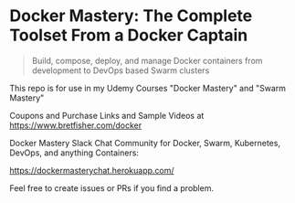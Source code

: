# Docker Mastery: The Complete Toolset From a Docker Captain

> Build, compose, deploy, and manage Docker containers from development to DevOps based Swarm clusters

This repo is for use in my Udemy Courses "Docker Mastery" and "Swarm Mastery"

Coupons and Purchase Links and Sample Videos at https://www.bretfisher.com/docker

Docker Mastery Slack Chat Community for Docker, Swarm, Kubernetes, DevOps, and anything Containers:

https://dockermasterychat.herokuapp.com/

Feel free to create issues or PRs if you find a problem.
